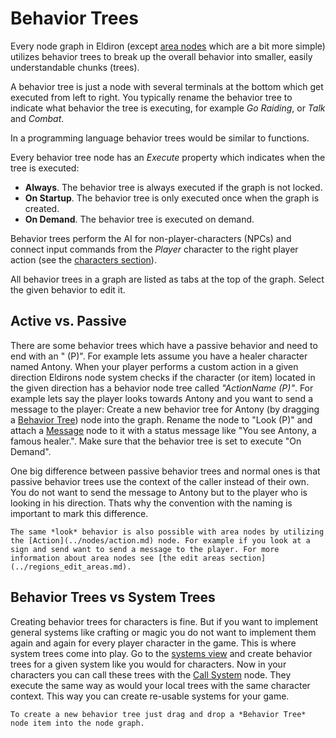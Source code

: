 # Behavior Trees

Every node graph in Eldiron (except [area nodes](./regions_edit_areas.md) which are a bit more simple) utilizes behavior trees to break up the overall behavior into smaller, easily understandable chunks (trees).

A behavior tree is just a node with several terminals at the bottom which get executed from left to right. You typically rename the behavior tree to indicate what behavior the tree is executing, for example *Go Raiding*, or *Talk* and *Combat*.

In a programming language behavior trees would be similar to functions.

Every behavior tree node has an *Execute* property which indicates when the tree is executed:

- **Always**. The behavior tree is always executed if the graph is not locked.
- **On Startup**. The behavior tree is only executed once when the graph is created.
- **On Demand**. The behavior tree is executed on demand.

Behavior trees perform the AI for non-player-characters (NPCs) and connect input commands from the *Player* character to the right player action (see the [characters section](./characters.md)).

All behavior trees in a graph are listed as tabs at the top of the graph. Select the given behavior to edit it.

## Active vs. Passive

There are some behavior trees which have a passive behavior and need to end with an " (P)". For example lets assume you have a healer character named Antony. When your player performs a custom action in a given direction Eldirons node system checks if the character (or item) located in the given direction has a behavior node tree called *"ActionName (P)"*. For example lets say the player looks towards Antony and you want to send a message to the player: Create a new behavior tree for Antony (by dragging a [Behavior Tree](../nodes/behavior_tree.md)) node into the graph. Rename the node to "Look (P)" and attach a [Message](../nodes/message.md) node to it with a status message like "You see Antony, a famous healer.". Make sure that the behavior tree is set to execute "On Demand".

One big difference between passive behavior trees and normal ones is that passive behavior trees use the context of the caller instead of their own. You do not want to send the message to Antony but to the player who is looking in his direction. Thats why the convention with the naming is important to mark this difference.

```admonish tip
The same *look* behavior is also possible with area nodes by utilizing the [Action](../nodes/action.md) node. For example if you look at a sign and send want to send a message to the player. For more information about area nodes see [the edit areas section](../regions_edit_areas.md).
```

## Behavior Trees vs System Trees

Creating behavior trees for characters is fine. But if you want to implement general systems like crafting or magic you do not want to implement them again and again for every player character in the game. This is where system trees come into play. Go to the [systems view](../systems.md) and create behavior trees for a given system like you would for characters. Now in your characters you can call these trees with the [Call System](../nodes/call_system.md) node. They execute the same way as would your local trees with the same character context. This way you can create re-usable systems for your game.

```admonish tip
To create a new behavior tree just drag and drop a *Behavior Tree* node item into the node graph.
```
